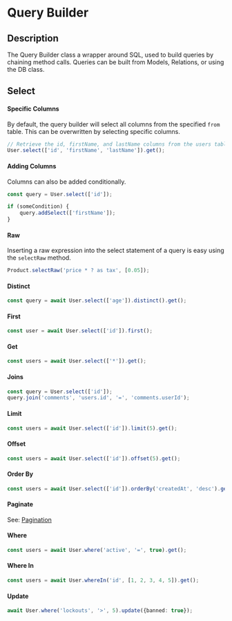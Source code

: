 # Query Builder

## Description

The Query Builder class a wrapper around SQL, used to build queries by chaining method calls. Queries can be built
from Models, Relations, or using the DB class.

## Select

#### Specific Columns

By default, the query builder will select all columns from the specified ```from``` table. This can be overwritten
by selecting specific columns.

```typescript
// Retrieve the id, firstName, and lastName columns from the users table
User.select(['id', 'firstName', 'lastName']).get();
```

#### Adding Columns

Columns can also be added conditionally.

```typescript
const query = User.select(['id']);

if (someCondition) {
    query.addSelect(['firstName']);
}
```

#### Raw

Inserting a raw expression into the select statement of a query is easy using the ```selectRaw``` method.

```typescript
Product.selectRaw('price * ? as tax', [0.05]);
```

#### Distinct

```typescript
const query = await User.select(['age']).distinct().get();
```

#### First

```typescript
const user = await User.select(['id']).first();
```

#### Get

```typescript
const users = await User.select(['*']).get();
```

#### Joins

```typescript
const query = User.select(['id']);
query.join('comments', 'users.id', '=', 'comments.userId');
```

#### Limit

```typescript
const users = await User.select(['id']).limit(5).get();
```

#### Offset

```typescript
const users = await User.select(['id']).offset(5).get();
```

#### Order By

```typescript
const users = await User.select(['id']).orderBy('createdAt', 'desc').get();
```

#### Paginate

See: [Pagination](Pagination.md)

#### Where

```typescript
const users = await User.where('active', '=', true).get();
```

#### Where In

```typescript
const users = await User.whereIn('id', [1, 2, 3, 4, 5]).get();
```

#### Update

```typescript
await User.where('lockouts', '>', 5).update({banned: true});
```
